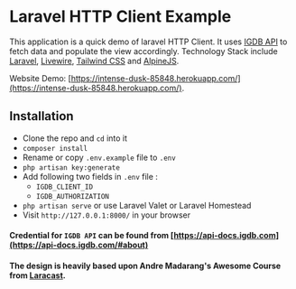 # Laravel HTTP Client Example

This application is a quick demo of laravel HTTP Client. It uses [IGDB API](https://www.igdb.com/discover) to fetch data and populate the view accordingly. Technology Stack include [Laravel](https://www.laravel.com), [Livewire](https://laravel-livewire.com/), [Tailwind CSS](https://tailwindcss.com/) and  [AlpineJS](https://alpinejs.dev/).


Website Demo: [https://intense-dusk-85848.herokuapp.com/](https://intense-dusk-85848.herokuapp.com/).

## Installation

- Clone the repo and `cd` into it
- `composer install`
- Rename or copy `.env.example` file to `.env`
- `php artisan key:generate`
- Add following two fields in `.env` file :
  + `IGDB_CLIENT_ID`
  + `IGDB_AUTHORIZATION` 
- `php artisan serve` or use Laravel Valet or Laravel Homestead
- Visit `http://127.0.0.1:8000/` in your browser


#### Credential for `IGDB API` can be found from [https://api-docs.igdb.com](https://api-docs.igdb.com/#about)
#### The design is heavily based upon Andre Madarang's Awesome Course from [Laracast](https://laracasts.com/series/build-a-video-game-aggregator).


